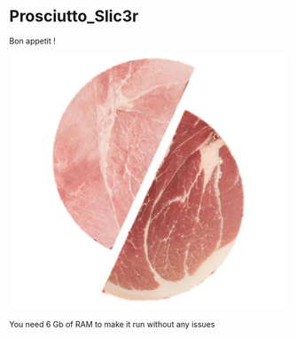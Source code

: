 # Prosciutto_Slic3r
Bon appetit !

<p align="center">
  <img src="media/StupidLogo.png">
</p>

You need 6 Gb of RAM to make it run without any issues
